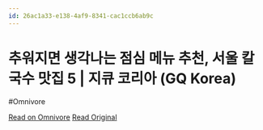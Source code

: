 ```yaml
---
id: 26ac1a33-e138-4af9-8341-cac1ccb6ab9c
---
```


# 추워지면 생각나는 점심 메뉴 추천, 서울 칼국수 맛집 5 | 지큐 코리아 (GQ Korea)
#Omnivore

[Read on Omnivore](https://omnivore.app/me/https-www-gqkorea-co-kr-2024-11-18-ec-b-6-94-ec-9-b-8-c-ec-a-7-8-1934234422b)
[Read Original](https://www.gqkorea.co.kr/2024/11/18/%EC%B6%94%EC%9B%8C%EC%A7%80%EB%A9%B4-%EC%83%9D%EA%B0%81%EB%82%98%EB%8A%94-%EC%A0%90%EC%8B%AC-%EB%A9%94%EB%89%B4-%EC%B6%94%EC%B2%9C-%EC%84%9C%EC%9A%B8-%EC%B9%BC%EA%B5%AD%EC%88%98-%EB%A7%9B%EC%A7%91-5/)

